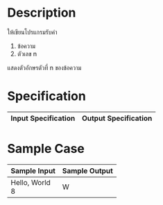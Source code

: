# Description
ให้เขียนโปรแกรมรับค่า
1. ข้อความ 
2. ตัวเลข n 

แสดงตัวอักษรตัวที่ n ของข้อความ

# Specification
| Input Specification | Output Specification |
| - | - |



# Sample Case
| Sample Input | Sample Output |
| - | - |
| Hello, World <br> 8 | W | 
